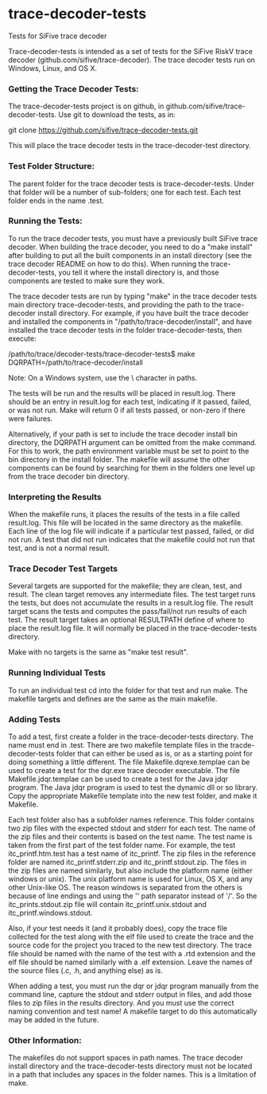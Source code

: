 # trace-decoder-tests
Tests for SiFive trace decoder

Trace-decoder-tests is intended as a set of tests for the SiFive RiskV trace decoder (github.com/sifive/trace-decoder). The trace decoder tests run on Windows, Linux, and OS X.

### Getting the Trace Decoder Tests:
The trace-decoder-tests project is on github, in github.com/sifive/trace-decoder-tests. Use git to download the tests, as in:

git clone https://github.com/sifive/trace-decoder-tests.git

This will place the trace decoder tests in the trace-decoder-test directory.

### Test Folder Structure:
The parent folder for the trace decoder tests is trace-decoder-tests. Under that folder will be a number of sub-folders; one for each test. Each test folder ends in the name .test.

### Running the Tests:
To run the trace decoder tests, you must have a previously built SiFive trace decoder. When building the trace decoder, you need to do a "make install" after building to put all the built components in an install directory (see the trace decoder README on how to do this). When running the trace-decoder-tests, you tell it where the install directory is, and those components are tested to make sure they work.

The trace decoder tests are run by typing "make" in the trace decoder tests main directory trace-decoder-tests, and providing the path to the trace-decoder install directory. For example, if you have built the trace decoder and installed the components in "/path/to/trace-decoder/install", and have installed the trace decoder tests in the folder trace-decoder-tests, then execute:

/path/to/trace/decoder-tests/trace-decoder-tests$ make DQRPATH=/path/to/trace-decoder/install

Note: On a Windows system, use the \ character in paths.

The tests will be run and the results will be placed in result.log. There should be an entry in result.log for each test, indicating if it passed, failed, or was not run. Make will return 0 if all tests passed, or non-zero if there were failures.

Alternatively, if your path is set to include the trace decoder install bin directory, the DQRPATH argument can be omitted from the make command. For this to work, the path environment variable must be set to point to the bin directory in the install folder. The makefile will assume the other components can be found by searching for them in the folders one level up from the trace decoder bin directory.

### Interpreting the Results
When the makefile runs, it places the results of the tests in a file called result.log. This file will be located in the same directory as the makefile. Each line of the log file will indicate if a particular test passed, failed, or did not run. A test that did not run indicates that the makefile could not run that test, and is not a normal result.

### Trace Decoder Test Targets
Several targets are supported for the makefile; they are clean, test, and result. The clean target removes any intermediate files. The test target runs the tests, but does not accumulate the results in a result.log file. The result target scans the tests and computes the pass/fail/not run results of each test. The result target takes an optional RESULTPATH define of where to place the result.log file. It will normally be placed in the trace-decoder-tests directory.

Make with no targets is the same as "make test result".

### Running Individual Tests
To run an individual test cd into the folder for that test and run make. The makefile targets and defines are the same as the main makefile.

### Adding Tests
To add a test, first create a folder in the trace-decoder-tests directory. The name must end in .test. There are two makefile template files in the tracde-decoder-tests folder that can either be used as is, or as a starting point for doing something a little different. The file Makefile.dqrexe.templae can be used to create a test for the dqr.exe trace decoder executable. The file Makefile.jdqr.templae can be used to create a test for the Java jdqr program. The Java jdqr program is used to test the dynamic dll or so library. Copy the appropriate Makefile template into the new test folder, and make it Makefile.

Each test folder also has a subfolder names reference. This folder contains two zip files with the expected stdout and stderr for each test. The name of the zip files and their contents is based on the test name. The test name is taken from the first part of the test folder name. For example, the test itc_printf.htm.test has a test name of itc_printf. The zip files in the reference folder are named itc_printf.stderr.zip and itc_printf.stdout.zip. The files in the zip files are named similarly, but also include the platform name (either windows or unix). The unix platform name is used for Linux, OS X, and any other Unix-like OS. The reason windows is separated from the others is because of line endings and using the '\' path separator instead of '/'. So the itc_prints.stdout.zip file will contain itc_printf.unix.stdout and itc_printf.windows.stdout.

Also, if your test needs it (and it probably does), copy the trace file collected for the test along with the elf file used to create the trace and the source code for the project you traced to the new test directory. The trace file should be named with the name of the test with a .rtd extension and the elf file should be named similarly with a .elf extension. Leave the names of the source files (.c, .h, and anything else) as is.

When adding a test, you must run the dqr or jdqr program manually from the command line, capture the stdout and stderr output in files, and add those files to zip files in the results directory. And you must use the correct naming convention and test name! A makefile target to do this automatically may be added in the future.

### Other Information:
The makefiles do not support spaces in path names. The trace decoder install directory and the trace-decoder-tests directory must not be located in a path that includes any spaces in the folder names. This is a limitation of make.
